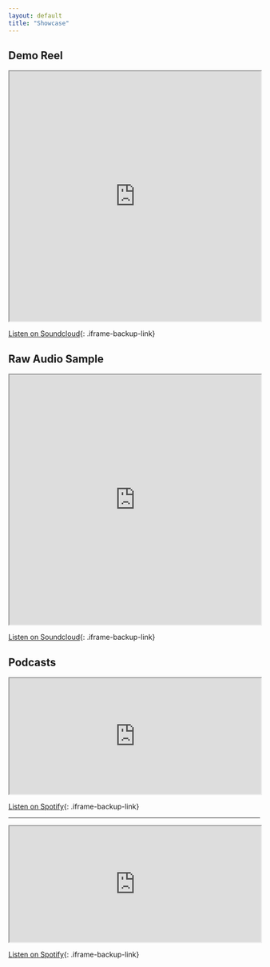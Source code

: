 ```yaml
---
layout: default
title: "Showcase"
---
```


## Demo Reel

<iframe
  src="https://w.soundcloud.com/player/?url=https%3A//api.soundcloud.com/tracks/1165445653&color={{ site.theme-color | url_encode }}&auto_play=false&hide_related=true&show_comments=false&show_user=true&show_reposts=false&show_teaser=false&visual=true"
  title="William Nunn Character Demo"
  width="100%"
  height="500"
  loading="lazy"
></iframe>

[Listen on Soundcloud](https://soundcloud.com/user-955527997/william-nunn-character-demo){: .iframe-backup-link}

## Raw Audio Sample

<iframe
  src="https://w.soundcloud.com/player/?url=https%3A//api.soundcloud.com/tracks/1165445653&color={{ site.theme-color | url_encode }}&auto_play=false&hide_related=true&show_comments=false&show_user=true&show_reposts=false&show_teaser=false&visual=true"
  title="William Nunn Raw Audio Sample"
  width="100%"
  height="500"
  loading="lazy"
></iframe>

[Listen on Soundcloud](https://soundcloud.com/user-955527997/william-nunn-raw-audio-sample){: .iframe-backup-link}

## Podcasts

<iframe
  src="https://open.spotify.com/embed/show/7Ewd7bSxDH4dbvkfT6YCt2?utm_source=generator"
  title="Voices That Cook Podcast"
  width="100%" 
  height="232"
  allow="clipboard-write"
  loading="lazy"
></iframe>

[Listen on Spotify](https://open.spotify.com/show/7Ewd7bSxDH4dbvkfT6YCt2){: .iframe-backup-link}

---

<iframe
  src="https://open.spotify.com/embed/show/1dX36qipnRNBGu1MYpvHcA?utm_source=generator"
  title="One Shots: D&D Character Podcast"
  width="100%"
  height="232"
  allow="clipboard-write"
  loading="lazy"
></iframe>

[Listen on Spotify](https://open.spotify.com/show/1dX36qipnRNBGu1MYpvHcA){: .iframe-backup-link}
